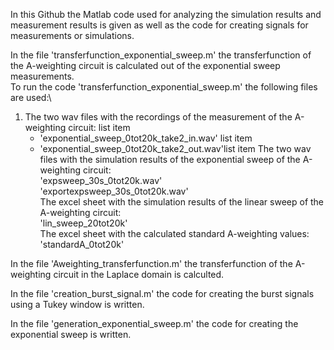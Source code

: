 In this Github the Matlab code used for analyzing the simulation results and measurement results is given as well as the code for creating signals for measurements or simulations.

In the file 'transferfunction_exponential_sweep.m' the transferfunction of the A-weighting circuit is calculated out of the exponential sweep measurements.\
To run the code 'transferfunction_exponential_sweep.m' the following files are used:\
1. The two wav files with the recordings of the measurement of the A-weighting circuit: list item
   - 'exponential_sweep_0tot20k_take2_in.wav' list item
   - 'exponential_sweep_0tot20k_take2_out.wav'list item
  The two wav files with the simulation results of the exponential sweep of the A-weighting circuit:\
    'expsweep_30s_0tot20k.wav'\
    'exportexpsweep_30s_0tot20k.wav'\
  The excel sheet with the simulation results of the linear sweep of the A-weighting circuit:\
    'lin_sweep_20tot20k'\
   The excel sheet with the calculated standard A-weighting values:\
    'standardA_0tot20k'

In the file 'Aweighting_transferfunction.m' the transferfunction of the A-weighting circuit in the Laplace domain is calculted.

In the file 'creation_burst_signal.m' the code for creating the burst signals using a Tukey window is written.

In the file 'generation_exponential_sweep.m' the code for creating the exponential sweep is written.

    
